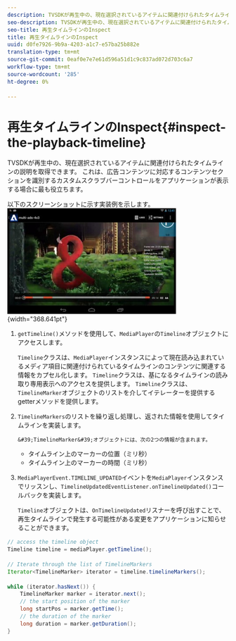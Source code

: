 ```yaml
---
description: TVSDKが再生中の、現在選択されているアイテムに関連付けられたタイムラインの説明を取得できます。 これは、広告コンテンツに対応するコンテンツセクションを識別するカスタムスクラブバーコントロールをアプリケーションが表示する場合に最も役立ちます。
seo-description: TVSDKが再生中の、現在選択されているアイテムに関連付けられたタイムラインの説明を取得できます。 これは、広告コンテンツに対応するコンテンツセクションを識別するカスタムスクラブバーコントロールをアプリケーションが表示する場合に最も役立ちます。
seo-title: 再生タイムラインのInspect
title: 再生タイムラインのInspect
uuid: d0fe7926-9b9a-4203-a1c7-e57ba25b882e
translation-type: tm+mt
source-git-commit: 0eaf0e7e7e61d596a51d1c9c837ad072d703c6a7
workflow-type: tm+mt
source-wordcount: '285'
ht-degree: 0%

---
```



# 再生タイムラインのInspect{#inspect-the-playback-timeline}

TVSDKが再生中の、現在選択されているアイテムに関連付けられたタイムラインの説明を取得できます。 これは、広告コンテンツに対応するコンテンツセクションを識別するカスタムスクラブバーコントロールをアプリケーションが表示する場合に最も役立ちます。

以下のスクリーンショットに示す実装例を示します。  ![](assets/inspect-playback.jpg){width=&quot;368.641pt&quot;}

1. `getTimeline()`メソッドを使用して、`MediaPlayer`の`Timeline`オブジェクトにアクセスします。

   `Timeline`クラスは、`MediaPlayer`インスタンスによって現在読み込まれているメディア項目に関連付けられているタイムラインのコンテンツに関連する情報をカプセル化します。 `Timeline`クラスは、基になるタイムラインの読み取り専用表示へのアクセスを提供します。 `Timeline`クラスは、`TimelineMarker`オブジェクトのリストを介してイテレーターを提供するgetterメソッドを提供します。

1. `TimelineMarkers`のリストを繰り返し処理し、返された情報を使用してタイムラインを実装します。

       &#39;TimelineMarker&#39;オブジェクトには、次の2つの情報が含まれます。
   
   * タイムライン上のマーカーの位置（ミリ秒）
   * タイムライン上のマーカーの時間（ミリ秒）

1. `MediaPlayerEvent.TIMELINE_UPDATED`イベントを`MediaPlayer`インスタンスでリッスンし、`TimelineUpdatedEventListener.onTimelineUpdated()`コールバックを実装します。

   `Timeline`オブジェクトは、`OnTimelineUpdated`リスナーを呼び出すことで、再生タイムラインで発生する可能性がある変更をアプリケーションに知らせることができます。

```java
// access the timeline object 
Timeline timeline = mediaPlayer.getTimeline(); 
 
// Iterate through the list of TimelineMarkers 
Iterator<TimelineMarker> iterator = timeline.timelineMarkers(); 
 
while (iterator.hasNext()) { 
    TimelineMarker marker = iterator.next(); 
    // the start position of the marker 
    long startPos = marker.getTime(); 
    // the duration of the marker 
    long duration = marker.getDuration(); 
}
```
